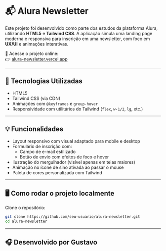 # 📬 Alura Newsletter

Este projeto foi desenvolvido como parte dos estudos da plataforma Alura, utilizando **HTML5** e **Tailwind CSS**. A aplicação simula uma landing page moderna e responsiva para inscrição em uma newsletter, com foco em **UX/UI** e animações interativas.

🔗 Acesse o projeto online:  
👉 [alura-newsletter.vercel.app](https://alura-newsletter-navy.vercel.app/)

---

## 🔧 Tecnologias Utilizadas

- HTML5  
- Tailwind CSS (via CDN)  
- Animações com `@keyframes` e `group-hover`  
- Responsividade com utilitários do Tailwind (`flex`, `w-1/2`, `lg`, etc.)

---

## 💡 Funcionalidades

- Layout responsivo com visual adaptado para mobile e desktop  
- Formulário de inscrição com:
  - Campo de e-mail estilizado
  - Botão de envio com efeitos de foco e hover
- Ilustração do mergulhador (visível apenas em telas maiores)
- Animação no ícone de sino ativada ao passar o mouse
- Paleta de cores personalizada com Tailwind

---

## 🖥️ Como rodar o projeto localmente

Clone o repositório:

```bash
git clone https://github.com/seu-usuario/alura-newsletter.git
cd alura-newsletter
```
---
## 🎧 Desenvolvido por Gustavo 
